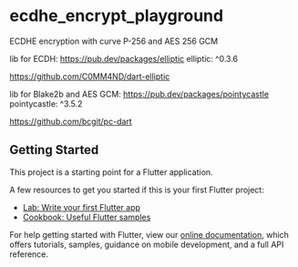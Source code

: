 # ecdhe_encrypt_playground

ECDHE encryption with curve P-256 and AES 256 GCM

lib for ECDH: https://pub.dev/packages/elliptic elliptic: ^0.3.6

https://github.com/C0MM4ND/dart-elliptic

lib for Blake2b and AES GCM: https://pub.dev/packages/pointycastle pointycastle: ^3.5.2

https://github.com/bcgit/pc-dart


## Getting Started

This project is a starting point for a Flutter application.

A few resources to get you started if this is your first Flutter project:

- [Lab: Write your first Flutter app](https://flutter.dev/docs/get-started/codelab)
- [Cookbook: Useful Flutter samples](https://flutter.dev/docs/cookbook)

For help getting started with Flutter, view our
[online documentation](https://flutter.dev/docs), which offers tutorials,
samples, guidance on mobile development, and a full API reference.
